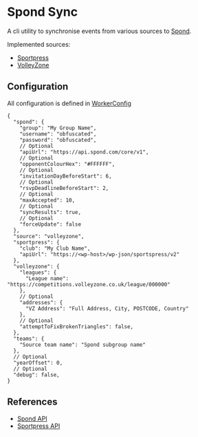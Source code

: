 # Spond Sync

A cli utility to synchronise events from various sources
to [Spond](https://spond.com).

Implemented sources:

- [Sportpress](https://wordpress.org/plugins/sportspress)
- [VolleyZone](https://competitions.volleyzone.co.uk)

## Configuration

All configuration is defined in [WorkerConfig](./worker/src/main/kotlin/WorkerConfig.kt)

```json5
{
  "spond": {
    "group": "My Group Name",
    "username": "obfuscated",
    "password": "obfuscated",
    // Optional
    "apiUrl": "https://api.spond.com/core/v1",
    // Optional
    "opponentColourHex": "#FFFFFF",
    // Optional
    "invitationDayBeforeStart": 6,
    // Optional
    "rsvpDeadlineBeforeStart": 2,
    // Optional
    "maxAccepted": 10,
    // Optional
    "syncResults": true,
    // Optional
    "forceUpdate": false
  },
  "source": "volleyzone",
  "sportpress": {
    "club": "My Club Name",
    "apiUrl": "https://<wp-host>/wp-json/sportspress/v2"
  },
  "volleyzone": {
    "leagues": {
      "League name": "https://competitions.volleyzone.co.uk/league/000000"
    },
    // Optional
    "addresses": {
      "VZ Address": "Full Address, City, POSTCODE, Country"
    },
    // Optional
    "attemptToFixBrokenTriangles": false,
  },
  "teams": {
    "Source team name": "Spond subgroup name"
  },
  // Optional
  "yearOffset": 0,
  // Optional
  "debug": false,
}
```

## References

- [Spond API](https://api.spond.com/core/v1)
- [Sportpress API](https://<wordpress_host>/wp-json/sportspress/v2)
